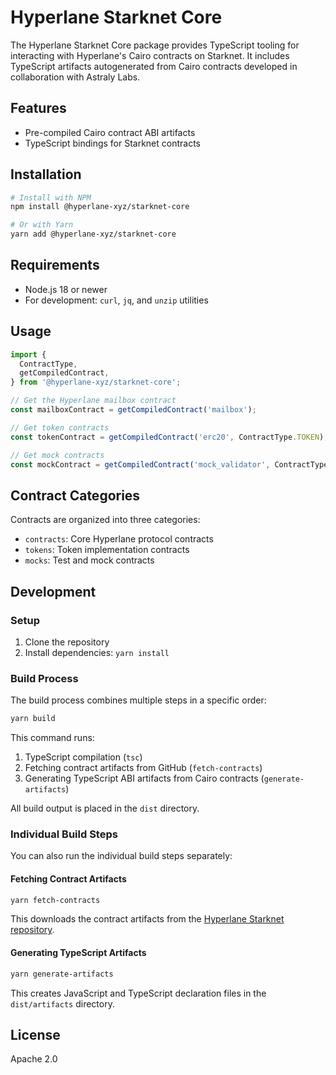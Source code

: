 # Hyperlane Starknet Core

The Hyperlane Starknet Core package provides TypeScript tooling for interacting with Hyperlane's Cairo contracts on Starknet. It includes TypeScript artifacts autogenerated from Cairo contracts developed in collaboration with Astraly Labs.

## Features

- Pre-compiled Cairo contract ABI artifacts
- TypeScript bindings for Starknet contracts

## Installation

```bash
# Install with NPM
npm install @hyperlane-xyz/starknet-core

# Or with Yarn
yarn add @hyperlane-xyz/starknet-core
```

## Requirements

- Node.js 18 or newer
- For development: `curl`, `jq`, and `unzip` utilities

## Usage

```typescript
import {
  ContractType,
  getCompiledContract,
} from '@hyperlane-xyz/starknet-core';

// Get the Hyperlane mailbox contract
const mailboxContract = getCompiledContract('mailbox');

// Get token contracts
const tokenContract = getCompiledContract('erc20', ContractType.TOKEN);

// Get mock contracts
const mockContract = getCompiledContract('mock_validator', ContractType.MOCK);
```

## Contract Categories

Contracts are organized into three categories:

- `contracts`: Core Hyperlane protocol contracts
- `tokens`: Token implementation contracts
- `mocks`: Test and mock contracts

## Development

### Setup

1. Clone the repository
2. Install dependencies: `yarn install`

### Build Process

The build process combines multiple steps in a specific order:

```bash
yarn build
```

This command runs:

1. TypeScript compilation (`tsc`)
2. Fetching contract artifacts from GitHub (`fetch-contracts`)
3. Generating TypeScript ABI artifacts from Cairo contracts (`generate-artifacts`)

All build output is placed in the `dist` directory.

### Individual Build Steps

You can also run the individual build steps separately:

#### Fetching Contract Artifacts

```bash
yarn fetch-contracts
```

This downloads the contract artifacts from the [Hyperlane Starknet repository](https://github.com/hyperlane-xyz/hyperlane_starknet).

#### Generating TypeScript Artifacts

```bash
yarn generate-artifacts
```

This creates JavaScript and TypeScript declaration files in the `dist/artifacts` directory.

## License

Apache 2.0
